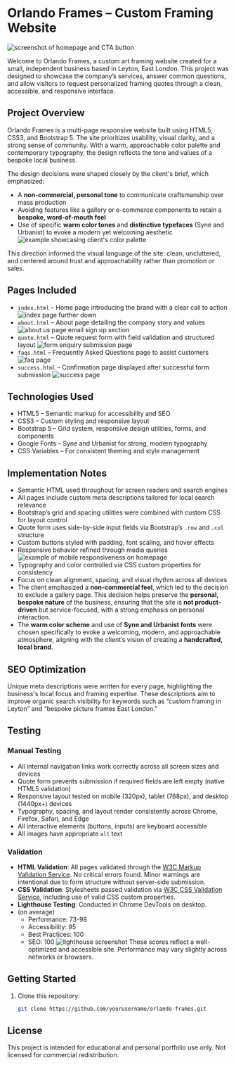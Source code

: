 # Orlando Frames – Custom Framing Website

![screenshot of homepage and CTA button](assets/readme-imgs/home-sc.png)

Welcome to Orlando Frames, a custom art framing website created for a small, independent business based in Leyton, East London. This project was designed to showcase the company’s services, answer common questions, and allow visitors to request personalized framing quotes through a clean, accessible, and responsive interface.

## Project Overview

Orlando Frames is a multi-page responsive website built using HTML5, CSS3, and Bootstrap 5. The site prioritizes usability, visual clarity, and a strong sense of community. With a warm, approachable color palette and contemporary typography, the design reflects the tone and values of a bespoke local business.

The design decisions were shaped closely by the client's brief, which emphasized:
- A **non-commercial, personal tone** to communicate craftsmanship over mass production
- Avoiding features like a gallery or e-commerce components to retain a **bespoke, word-of-mouth feel**
- Use of specific **warm color tones** and **distinctive typefaces** (Syne and Urbanist) to evoke a modern yet welcoming aesthetic
![example showcasing client's color palette](assets/readme-imgs/how-it-works-sc.png)

This direction informed the visual language of the site: clean, uncluttered, and centered around trust and approachability rather than promotion or sales.

## Pages Included

- `index.html` – Home page introducing the brand with a clear call to action
![index page further down](assets/readme-imgs/home-sc-box.png)
- `about.html` – About page detailing the company story and values
![about us page email sign up section](assets/readme-imgs/email-signup.png)
- `quote.html` – Quote request form with field validation and structured layout
![form enquiry submission page](assets/readme-imgs/get-a-quote.png)
- `faqs.html` – Frequently Asked Questions page to assist customers
![faq page](assets/readme-imgs/faq-sc.png)
- `success.html` – Confirmation page displayed after successful form submission
![success page](assets/readme-imgs/success.png)

## Technologies Used

- HTML5 – Semantic markup for accessibility and SEO
- CSS3 – Custom styling and responsive layout
- Bootstrap 5 – Grid system, responsive design utilities, forms, and components
- Google Fonts – Syne and Urbanist for strong, modern typography
- CSS Variables – For consistent theming and style management

## Implementation Notes

- Semantic HTML used throughout for screen readers and search engines
- All pages include custom meta descriptions tailored for local search relevance
- Bootstrap’s grid and spacing utilities were combined with custom CSS for layout control
- Quote form uses side-by-side input fields via Bootstrap’s `.row` and `.col` structure
- Custom buttons styled with padding, font scaling, and hover effects
- Responsive behavior refined through media queries
![example of mobile responsiveness on homepage](assets/readme-imgs/drop-in-mobile.png)
- Typography and color controlled via CSS custom properties for consistency
- Focus on clean alignment, spacing, and visual rhythm across all devices
- The client emphasized a **non-commercial feel**, which led to the decision to exclude a gallery page. This decision helps preserve the **personal, bespoke nature** of the business, ensuring that the site is **not product-driven** but service-focused, with a strong emphasis on personal interaction.
- The **warm color scheme** and use of **Syne and Urbanist fonts** were chosen specifically to evoke a welcoming, modern, and approachable atmosphere, aligning with the client’s vision of creating a **handcrafted, local brand**.

## SEO Optimization

Unique meta descriptions were written for every page, highlighting the business's local focus and framing expertise. These descriptions aim to improve organic search visibility for keywords such as “custom framing in Leyton” and “bespoke picture frames East London.”

## Testing

### Manual Testing

- All internal navigation links work correctly across all screen sizes and devices
- Quote form prevents submission if required fields are left empty (native HTML5 validation)
- Responsive layout tested on mobile (320px), tablet (768px), and desktop (1440px+) devices
- Typography, spacing, and layout render consistently across Chrome, Firefox, Safari, and Edge
- All interactive elements (buttons, inputs) are keyboard accessible
- All images have appropriate `alt` text

### Validation

- **HTML Validation**: All pages validated through the [W3C Markup Validation Service](https://validator.w3.org/). No critical errors found. Minor warnings are intentional due to form structure without server-side submission.
- **CSS Validation**: Stylesheets passed validation via [W3C CSS Validation Service](https://jigsaw.w3.org/css-validator/), including use of valid CSS custom properties.
- **Lighthouse Testing**: Conducted in Chrome DevTools on desktop.
- (on average)
  - Performance: 73-98
  - Accessibility: 95
  - Best Practices: 100
  - SEO: 100
  ![lighthouse screenshot](assets/readme-imgs/lighthouse-sc.png)
  These scores reflect a well-optimized and accessible site. Performance may vary slightly across networks or browsers.

## Getting Started

1. Clone this repository:
   ```bash
   git clone https://github.com/yourusername/orlando-frames.git

## License

This project is intended for educational and personal portfolio use only. Not licensed for commercial redistribution.
